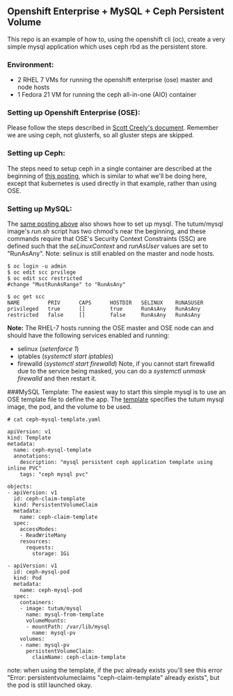 ## Openshift Enterprise + MySQL + Ceph Persistent Volume

This repo is an example of how to, using the openshift cli (oc), create a very simple mysql application which uses ceph rbd as the persistent store.

### Environment:
* 2 RHEL 7 VMs for running the openshift enterprise (ose) master and node hosts
* 1 Fedora 21 VM for running the ceph all-in-one (AIO) container

### Setting up Openshift Enterprise (OSE):
Please follow the steps described in [Scott Creely's document](https://github.com/screeley44/origin/tree/storage_docs/examples/storage-examples/gluster-examples). Remember we are using ceph, not glusterfs, so all gluster steps are skipped.

### Setting up Ceph:
The steps need to setup ceph in a single container are described at the beginning of [this posting](https://jeffhvance.wordpress.com/2015/07/30/containerized-ceph-kubernetes-mysql/?preview=true&preview_id=4&preview_nonce=f47ab9541e), which is similar to what we'll be doing here, except that kubernetes is used directly in that example, rather than using OSE.

### Setting up MySQL:
The [same posting above](https://jeffhvance.wordpress.com/2015/07/30/containerized-ceph-kubernetes-mysql/?preview=true&preview_id=4&preview_nonce=f47ab9541e) also shows how to set up mysql. The tutum/mysql image's *run.sh* script has two chmod's near the beginning, and these commands require that OSE's Security Context Constraints (SSC) are defined such that the *seLinuxContext* and *runAsUser* values are set to "RunAsAny". Note: selinux is still enabled on the master and node hosts.

```
$ oc login -u admin
$ oc edit scc prvilege
$ oc edit scc restricted
#change "MustRunAsRange" to "RunAsAny"

$ oc get scc
NAME         PRIV      CAPS      HOSTDIR   SELINUX    RUNASUSER
privileged   true      []        true      RunAsAny   RunAsAny
restricted   false     []        false     RunAsAny   RunAsAny
```
**Note:**
The RHEL-7 hosts running the OSE master and OSE node can and should have the following services enabled and running:
* selinux (*setenforce 1*)
* iptables (*systemctl start iptables*)
* firewalld (*systemctl start firewalld*) Note, if you cannot start firewalld due to the service being masked, you can do a *systemctl unmask firewalld* and then restart it.

###MySQL Template:
The easiest way to start this simple mysql is to use an OSE template file to define the app. The [template](link) specifies the tutum mysql image, the pod, and the volume to be used.

```
# cat ceph-mysql-template.yaml 

apiVersion: v1
kind: Template
metadata:
  name: ceph-mysql-template
  annotations:
    description: "mysql persistent ceph application template using inline PVC"
    tags: "ceph mysql pvc"

objects:
- apiVersion: v1
  id: ceph-claim-template
  kind: PersistentVolumeClaim
  metadata:
    name: ceph-claim-template
  spec:
    accessModes:
    - ReadWriteMany
    resources:
      requests:
        storage: 1Gi

- apiVersion: v1
  id: ceph-mysql-pod
  kind: Pod
  metadata:
    name: ceph-mysql-pod
  spec:
    containers:
    - image: tutum/mysql
      name: mysql-from-template
      volumeMounts:
      - mountPath: /var/lib/mysql
        name: mysql-pv
    volumes:
    - name: mysql-pv
      persistentVolumeClaim:
        claimName: ceph-claim-template
```

note: when using the template, if the pvc already exists you'll see this error "Error: persistentvolumeclaims "ceph-claim-template" already exists", but the pod is still launched okay.


